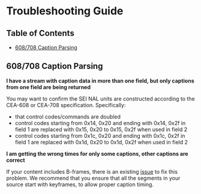 # Troubleshooting Guide

## Table of Contents
- [608/708 Caption Parsing](caption-parsing)

## 608/708 Caption Parsing

**I have a stream with caption data in more than one field, but only captions from one field are being returned**

You may want to confirm the SEI NAL units are constructed according to the CEA-608 or CEA-708 specification. Specifically:

- that control codes/commands are doubled
- control codes starting from 0x14, 0x20 and ending with 0x14, 0x2f in field 1 are replaced with 0x15, 0x20 to 0x15, 0x2f when used in field 2
- control codes starting from 0x1c, 0x20 and ending with 0x1c, 0x2f in field 1 are replaced with 0x1d, 0x20 to 0x1d, 0x2f when used in field 2

**I am getting the wrong times for only some captions, other captions are correct**

If your content includes B-frames, there is an existing [issue](https://github.com/videojs/mux.js/issues/214) to fix this problem. We recommend that you ensure that all the segments in your source start with keyframes, to allow proper caption timing.

[caption-parsing]: /docs/troubleshooting.md#608/708-caption-parsing
